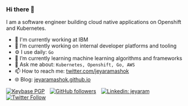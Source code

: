 ### Hi there 👋

I am a software engineer building cloud native applications on Openshift and Kubernetes.

- 🏢 I'm currently working at IBM
- 🔭 I’m currently working on internal developer platforms and tooling 
- ⚙️ I use daily: `Go`
- 🌱 I’m currently learning machine learning algorithms and frameworks
- 💬 Ask me about: `Kubernetes, Openshift, Go, AWS`
- 📫 How to reach me: [twitter.com/jeyaramashok](https://twitter.com/jeyaramashok)
- 🌐 Blog: [jeyaramashok.github.io](https://jeyaramashok.github.io/)
<!-- - 📑 Resume: [jeyaramashok/resume](https://github.com/jeyaramashok/resume/blob/master/resume.pdf) -->

[![Keybase PGP](https://img.shields.io/keybase/pgp/jeyaramashok)](https://keybase.io/jeyaramashok) [![GitHub followers](https://img.shields.io/github/followers/jeyaramashok?style=social)](https://github.com/jeyaramashok) [![Linkedin: jeyaram](https://img.shields.io/badge/-jeyaram-blue?style=flat-square&logo=Linkedin&logoColor=white&link=https://www.linkedin.com/in/jeyaram/)](https://www.linkedin.com/in/jeyaram/) [![Twitter Follow](https://img.shields.io/twitter/follow/jeyaramashok?style=social)](https://twitter.com/jeyaramashok)
<!--
**jeyaramashok/jeyaramashok** is a ✨ _special_ ✨ repository because its `README.md` (this file) appears on your GitHub profile.

Here are some ideas to get you started:

- 🔭 I’m currently working on ...
- 🌱 I’m currently learning ...
- 👯 I’m looking to collaborate on ...
- 🤔 I’m looking for help with ...
- 💬 Ask me about ...
- 📫 How to reach me: ...
- 😄 Pronouns: ...
- ⚡ Fun fact: ...
-->

